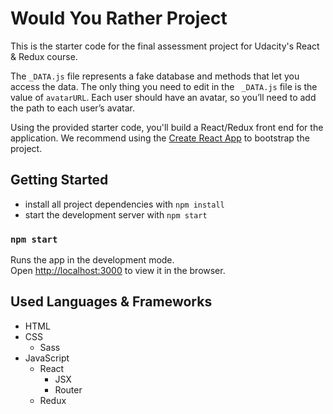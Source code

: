 # Would You Rather Project

This is the starter code for the final assessment project for Udacity's React & Redux course.

The `_DATA.js` file represents a fake database and methods that let you access the data. The only thing you need to edit in the ` _DATA.js` file is the value of `avatarURL`. Each user should have an avatar, so you’ll need to add the path to each user’s avatar.

Using the provided starter code, you'll build a React/Redux front end for the application. We recommend using the [Create React App](https://github.com/facebook/create-react-app) to bootstrap the project.

## Getting Started

* install all project dependencies with `npm install`
* start the development server with `npm start`


### `npm start`

Runs the app in the development mode.\
Open [http://localhost:3000](http://localhost:3000) to view it in the browser.

## Used Languages & Frameworks

- HTML
- CSS
    - Sass
- JavaScript
    - React
        - JSX
        - Router
    - Redux